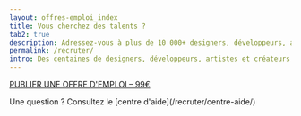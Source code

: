 ```yaml
---
layout: offres-emploi_index
title: Vous cherchez des talents ?
tab2: true
description: Adressez-vous à plus de 10 000+ designers, développeurs, artistes et créateurs. Si vous êtes à la recherche de talents, c'est une bonne place pour en trouver.
permalink: /recruter/
intro: Des centaines de designers, développeurs, artistes et créateurs utilisent le Magazine du Webdesign chaque jour. Si vous êtes à la recherche de talents, c'est une bonne place pour en trouver :-)
---
```


<a class="typeform-share link button radius" href="https://magazineduwebdesign.typeform.com/to/gahNuN" data-mode="2">PUBLIER UNE OFFRE D'EMPLOI &ndash; 99€</a>
<script>(function(){var qs,js,q,s,d=document,gi=d.getElementById,ce=d.createElement,gt=d.getElementsByTagName,id='typef_orm',b='https://s3-eu-west-1.amazonaws.com/share.typeform.com/';if(!gi.call(d,id)){js=ce.call(d,'script');js.id=id;js.src=b+'share.js';q=gt.call(d,'script')[0];q.parentNode.insertBefore(js,q)}})()</script><span class="section-header-titre">Une question ? Consultez le [centre d'aide](/recruter/centre-aide/)</span>
